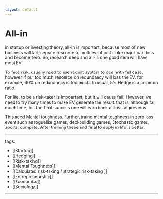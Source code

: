 ```yaml
---
layout: default
---
```


# All-in

in startup or investing theory, all-in is important,
because most of new business will fail, seprate resource to multi event just make major part loss and become zero.
So, research deep and all-in one good item will have most EV.

To face risk, usually need to use redunt system to deal with fail case.
however if put too much resource on redundancy will loss the EV.
for example, 60% on redundancy is too much. In usual, 5% Hedge is a common ratio.

For life, to be a risk-taker is impoartant, but it will cause fail.
However, we need to try many times to make EV generate the result.
that is, although fail much time, but the final success one will earn back all loss at previous.

This need Mental toughness.
Further, traind mental toughness in zero loss event such as roguelike games, deckbuilding games, Stochastic games, sports, compete.
After training these and final to apply in life is better.




---
tags:
  - [[Startup]]
  - [[Hedging]]
  - [[Risk-taking]]
  - [[Mental Toughness]]
  - [[Calculated risk-taking / strategic risk-taking ]]
  - [[Entrepreneurship]]
  - [[Economics]]
  - [[Sociology]]
  
---